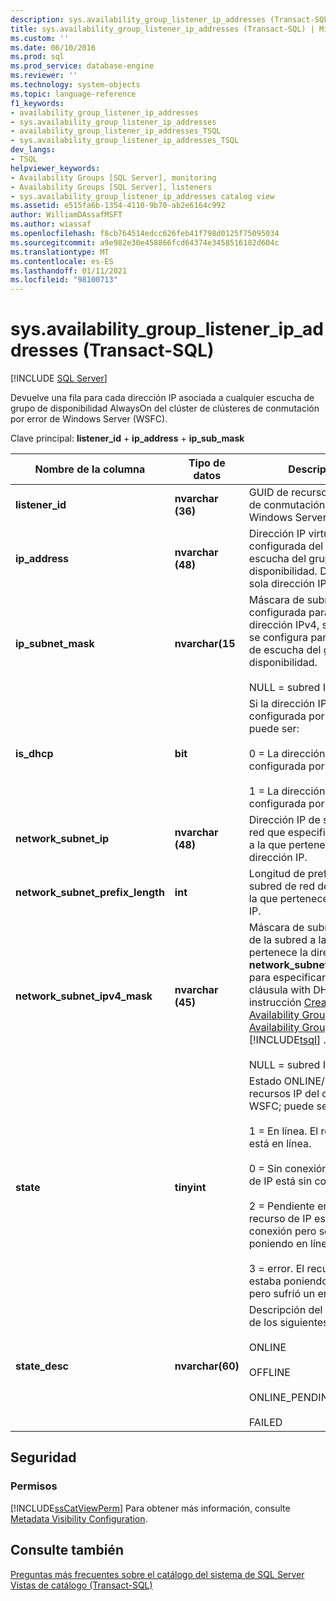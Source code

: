 ```yaml
---
description: sys.availability_group_listener_ip_addresses (Transact-SQL)
title: sys.availability_group_listener_ip_addresses (Transact-SQL) | Microsoft Docs
ms.custom: ''
ms.date: 06/10/2016
ms.prod: sql
ms.prod_service: database-engine
ms.reviewer: ''
ms.technology: system-objects
ms.topic: language-reference
f1_keywords:
- availability_group_listener_ip_addresses
- sys.availability_group_listener_ip_addresses
- availability_group_listener_ip_addresses_TSQL
- sys.availability_group_listener_ip_addresses_TSQL
dev_langs:
- TSQL
helpviewer_keywords:
- Availability Groups [SQL Server], monitoring
- Availability Groups [SQL Server], listeners
- sys.availability_group_listener_ip_addresses catalog view
ms.assetid: e515fa6b-1354-4110-9b70-ab2e6164c992
author: WilliamDAssafMSFT
ms.author: wiassaf
ms.openlocfilehash: f8cb764514edcc626feb41f798d0125f75095034
ms.sourcegitcommit: a9e982e30e458866fcd64374e3458516182d604c
ms.translationtype: MT
ms.contentlocale: es-ES
ms.lasthandoff: 01/11/2021
ms.locfileid: "98100713"
---
```

# <a name="sysavailability_group_listener_ip_addresses-transact-sql"></a>sys.availability_group_listener_ip_addresses (Transact-SQL)
[!INCLUDE [SQL Server](../../includes/applies-to-version/sqlserver.md)]

  Devuelve una fila para cada dirección IP asociada a cualquier escucha de grupo de disponibilidad AlwaysOn del clúster de clústeres de conmutación por error de Windows Server (WSFC).  
  
 Clave principal: **listener_id**  +  **ip_address**  +  **ip_sub_mask**  
  
  
|Nombre de la columna|Tipo de datos|Descripción|  
|-----------------|---------------|-----------------|  
|**listener_id**|**nvarchar (36)**|GUID de recurso del clúster de conmutación por error de Windows Server (WSFC).|  
|**ip_address**|**nvarchar (48)**|Dirección IP virtual configurada del agente de escucha del grupo de disponibilidad. Devuelve una sola dirección IPv4 o IPv6.|  
|**ip_subnet_mask**|**nvarchar(15**|Máscara de subred de IP configurada para la dirección IPv4, si existe, que se configura para el agente de escucha del grupo de disponibilidad.<br /><br /> NULL = subred IPv6|  
|**is_dhcp**|**bit**|Si la dirección IP está configurada por DHCP, puede ser:<br /><br /> 0 = La dirección IP no está configurada por DHCP.<br /><br /> 1 = La dirección IP está configurada por DHCP|  
|**network_subnet_ip**|**nvarchar (48)**|Dirección IP de subred de red que especifica la subred a la que pertenece la dirección IP.|  
|**network_subnet_prefix_length**|**int**|Longitud de prefijo de subred de red de la subred a la que pertenece la dirección IP.|  
|**network_subnet_ipv4_mask**|**nvarchar (45)**|Máscara de subred de red de la subred a la que pertenece la dirección IP. **network_subnet_ipv4_mask** para especificar el <DHCP network_subnet_option opciones de> en una cláusula with DHCP de la instrucción [Create Availability Group](../../t-sql/statements/create-availability-group-transact-sql.md) o [ALTER Availability Group](../../t-sql/statements/alter-availability-group-transact-sql.md) [!INCLUDE[tsql](../../includes/tsql-md.md)] .<br /><br /> NULL = subred IPv6|  
|**state**|**tinyint**|Estado ONLINE/OFFLINE de recursos IP del clúster de WSFC; puede ser:<br /><br /> 1 = En línea. El recurso de IP está en línea.<br /><br /> 0 = Sin conexión. El recurso de IP está sin conexión.<br /><br /> 2 = Pendiente en línea. El recurso de IP está sin conexión pero se está poniendo en línea.<br /><br /> 3 = error. El recurso de IP se estaba poniendo en línea pero sufrió un error.|  
|**state_desc**|**nvarchar(60)**|Descripción del **Estado**, uno de los siguientes:<br /><br /> ONLINE<br /><br /> OFFLINE<br /><br /> ONLINE_PENDING<br /><br /> FAILED|  
  
## <a name="security"></a>Seguridad  
  
### <a name="permissions"></a>Permisos  
 [!INCLUDE[ssCatViewPerm](../../includes/sscatviewperm-md.md)] Para obtener más información, consulte [Metadata Visibility Configuration](../../relational-databases/security/metadata-visibility-configuration.md).  
  
## <a name="see-also"></a>Consulte también  
 [Preguntas más frecuentes sobre el catálogo del sistema de SQL Server](../../relational-databases/system-catalog-views/querying-the-sql-server-system-catalog-faq.md)   
 [Vistas de catálogo &#40;Transact-SQL&#41;](../../relational-databases/system-catalog-views/catalog-views-transact-sql.md)  
  
  
